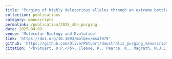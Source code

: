 ```yaml
---
title: "Purging of highly deleterious alleles through an extreme bottleneck."
collection: publications
category: manuscripts
permalink: /publication/2025_mbe_purging
date: 2025-04-03
venue: 'Molecular Biology and Evolutiob'
link: 'https://doi.org/10.1093/molbev/msaf079'
github: 'https://github.com/OliverPStuart/daustralis_purging_manuscript'
citation: '<b>Stuart, O.P.</b>, Cleave, R., Pearce, K., Magrath, M.J.L., and Mikheyev, A.S. (2025). Purging of highly deleterious mutations through an extreme bottleneck. <i>Molecular Biology and Evolution</i>, msaf079.'
---
```

